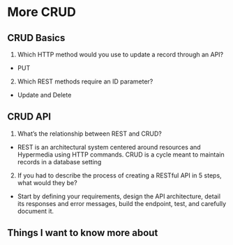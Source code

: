# More CRUD

## CRUD Basics

1. Which HTTP method would you use to update a record through an API?
- PUT
2. Which REST methods require an ID parameter?
- Update and Delete

## CRUD API

1. What’s the relationship between REST and CRUD?
- REST is an architectural system centered around resources and Hypermedia using HTTP commands. CRUD is a cycle meant to maintain records in a database setting
2. If you had to describe the process of creating a RESTful API in 5 steps, what would they be?
- Start by defining your requirements, design the API architecture, detail its responses and error messages, build the endpoint, test, and carefully document it.

## Things I want to know more about